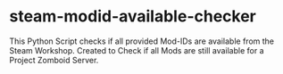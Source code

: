 # steam-modid-available-checker
This Python Script checks if all provided Mod-IDs are available from the Steam Workshop. Created to Check if all Mods are still available for a Project Zomboid Server.
